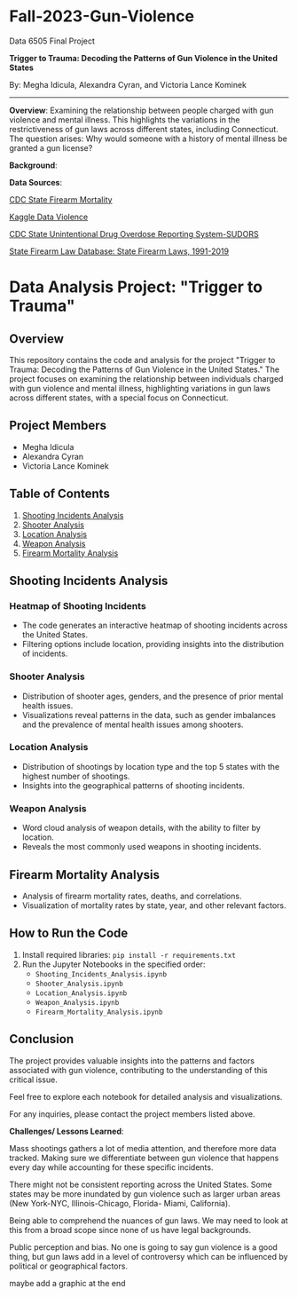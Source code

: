 # Fall-2023-Gun-Violence

Data 6505 Final Project

**Trigger to Trauma: Decoding the Patterns of Gun Violence in the United States**

By: Megha Idicula, Alexandra Cyran, and Victoria Lance Kominek

---

**Overview**: Examining the relationship between people charged with gun violence and mental illness. This highlights the variations in the restrictiveness of gun laws across different states, including Connecticut. 
The question arises: Why would someone with a history of mental illness be granted a gun license?

**Background**: 

**Data Sources**:

[CDC State Firearm Mortality](https://www.cdc.gov/nchs/pressroom/sosmap/firearm_mortality/firearm.htm)

[Kaggle Data Violence](https://www.kaggle.com/datasets/nidzsharma/us-mass-shootings-19822023/data)

[CDC State Unintentional Drug Overdose Reporting System-SUDORS](https://www.cdc.gov/drugoverdose/fatal/dashboard/index.html#)

[State Firearm Law Database: State Firearm Laws, 1991-2019](https://www.icpsr.umich.edu/web/NACJD/studies/37363/versions/V1)

# Data Analysis Project: "Trigger to Trauma"

## Overview

This repository contains the code and analysis for the project "Trigger to Trauma: Decoding the Patterns of Gun Violence in the United States." The project focuses on examining the relationship between individuals charged with gun violence and mental illness, highlighting variations in gun laws across different states, with a special focus on Connecticut.

## Project Members

- Megha Idicula
- Alexandra Cyran
- Victoria Lance Kominek

## Table of Contents

1. [Shooting Incidents Analysis](#shooting-incidents-analysis)
2. [Shooter Analysis](#shooter-analysis)
3. [Location Analysis](#location-analysis)
4. [Weapon Analysis](#weapon-analysis)
5. [Firearm Mortality Analysis](#firearm-mortality-analysis)

## Shooting Incidents Analysis

### Heatmap of Shooting Incidents

- The code generates an interactive heatmap of shooting incidents across the United States.
- Filtering options include location, providing insights into the distribution of incidents.

### Shooter Analysis

- Distribution of shooter ages, genders, and the presence of prior mental health issues.
- Visualizations reveal patterns in the data, such as gender imbalances and the prevalence of mental health issues among shooters.

### Location Analysis

- Distribution of shootings by location type and the top 5 states with the highest number of shootings.
- Insights into the geographical patterns of shooting incidents.

### Weapon Analysis

- Word cloud analysis of weapon details, with the ability to filter by location.
- Reveals the most commonly used weapons in shooting incidents.

## Firearm Mortality Analysis

- Analysis of firearm mortality rates, deaths, and correlations.
- Visualization of mortality rates by state, year, and other relevant factors.

## How to Run the Code

1. Install required libraries: `pip install -r requirements.txt`
2. Run the Jupyter Notebooks in the specified order:
   - `Shooting_Incidents_Analysis.ipynb`
   - `Shooter_Analysis.ipynb`
   - `Location_Analysis.ipynb`
   - `Weapon_Analysis.ipynb`
   - `Firearm_Mortality_Analysis.ipynb`

## Conclusion

The project provides valuable insights into the patterns and factors associated with gun violence, contributing to the understanding of this critical issue.

Feel free to explore each notebook for detailed analysis and visualizations.

For any inquiries, please contact the project members listed above.



**Challenges/ Lessons Learned**:

Mass shootings gathers a lot of media attention, and therefore more data tracked. Making sure we differentiate between gun violence that happens every day while accounting for these specific incidents. 

There might not be consistent reporting across the United States. Some states may be more inundated by gun violence such as larger urban areas (New York-NYC, Illinois-Chicago, Florida- Miami, California).

Being able to comprehend the nuances of gun laws. We may need to look at this from a broad scope since none of us have legal backgrounds. 

Public perception and bias. No one is going to say gun violence is a good thing, but gun laws add in a level of controversy which can be influenced by political or geographical factors. 




maybe add a graphic at the end


